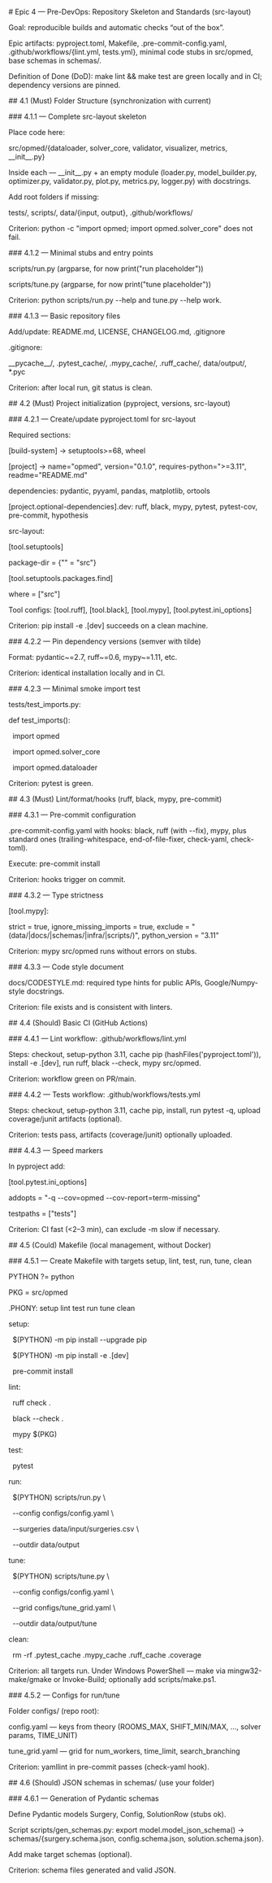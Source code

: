 \# Epic 4 — Pre-DevOps: Repository Skeleton and Standards (src-layout)



Goal: reproducible builds and automatic checks “out of the box”.  

Epic artifacts: pyproject.toml, Makefile, .pre-commit-config.yaml, .github/workflows/{lint.yml, tests.yml}, minimal code stubs in src/opmed, base schemas in schemas/.  

Definition of Done (DoD): make lint \&\& make test are green locally and in CI; dependency versions are pinned.



\## 4.1 (Must) Folder Structure (synchronization with current)



\### 4.1.1 — Complete src-layout skeleton

Place code here:

src/opmed/{dataloader, solver\_core, validator, visualizer, metrics, \_\_init\_\_.py}  

Inside each — \_\_init\_\_.py + an empty module (loader.py, model\_builder.py, optimizer.py, validator.py, plot.py, metrics.py, logger.py) with docstrings.



Add root folders if missing:  

tests/, scripts/, data/{input, output}, .github/workflows/



Criterion: python -c "import opmed; import opmed.solver\_core" does not fail.



\### 4.1.2 — Minimal stubs and entry points

scripts/run.py (argparse, for now print("run placeholder"))  

scripts/tune.py (argparse, for now print("tune placeholder"))



Criterion: python scripts/run.py --help and tune.py --help work.



\### 4.1.3 — Basic repository files

Add/update: README.md, LICENSE, CHANGELOG.md, .gitignore



.gitignore:

\_\_pycache\_\_/, .pytest\_cache/, .mypy\_cache/, .ruff\_cache/, data/output/, \*.pyc



Criterion: after local run, git status is clean.



\## 4.2 (Must) Project initialization (pyproject, versions, src-layout)



\### 4.2.1 — Create/update pyproject.toml for src-layout

Required sections:



\[build-system] → setuptools>=68, wheel  

\[project] → name="opmed", version="0.1.0", requires-python=">=3.11", readme="README.md"  

dependencies: pydantic, pyyaml, pandas, matplotlib, ortools  

\[project.optional-dependencies].dev: ruff, black, mypy, pytest, pytest-cov, pre-commit, hypothesis



src-layout:



\[tool.setuptools]  

package-dir = {"" = "src"}  

\[tool.setuptools.packages.find]  

where = \["src"]



Tool configs: \[tool.ruff], \[tool.black], \[tool.mypy], \[tool.pytest.ini\_options]



Criterion: pip install -e .\[dev] succeeds on a clean machine.



\### 4.2.2 — Pin dependency versions (semver with tilde)

Format: pydantic~=2.7, ruff~=0.6, mypy~=1.11, etc.



Criterion: identical installation locally and in CI.



\### 4.2.3 — Minimal smoke import test

tests/test\_imports.py:



def test\_imports():

&nbsp;   import opmed

&nbsp;   import opmed.solver\_core

&nbsp;   import opmed.dataloader



Criterion: pytest is green.



\## 4.3 (Must) Lint/format/hooks (ruff, black, mypy, pre-commit)



\### 4.3.1 — Pre-commit configuration

.pre-commit-config.yaml with hooks: black, ruff (with --fix), mypy, plus standard ones (trailing-whitespace, end-of-file-fixer, check-yaml, check-toml).  

Execute: pre-commit install



Criterion: hooks trigger on commit.



\### 4.3.2 — Type strictness

\[tool.mypy]:



strict = true, ignore\_missing\_imports = true, exclude = "(data/|docs/|schemas/|infra/|scripts/)", python\_version = "3.11"



Criterion: mypy src/opmed runs without errors on stubs.



\### 4.3.3 — Code style document

docs/CODESTYLE.md: required type hints for public APIs, Google/Numpy-style docstrings.



Criterion: file exists and is consistent with linters.



\## 4.4 (Should) Basic CI (GitHub Actions)



\### 4.4.1 — Lint workflow: .github/workflows/lint.yml

Steps: checkout, setup-python 3.11, cache pip (hashFiles('pyproject.toml')), install -e .\[dev], run ruff, black --check, mypy src/opmed.  

Criterion: workflow green on PR/main.



\### 4.4.2 — Tests workflow: .github/workflows/tests.yml

Steps: checkout, setup-python 3.11, cache pip, install, run pytest -q, upload coverage/junit artifacts (optional).  

Criterion: tests pass, artifacts (coverage/junit) optionally uploaded.



\### 4.4.3 — Speed markers

In pyproject add:



\[tool.pytest.ini\_options]  

addopts = "-q --cov=opmed --cov-report=term-missing"  

testpaths = \["tests"]



Criterion: CI fast (<2–3 min), can exclude -m slow if necessary.



\## 4.5 (Could) Makefile (local management, without Docker)



\### 4.5.1 — Create Makefile with targets setup, lint, test, run, tune, clean

PYTHON ?= python  

PKG = src/opmed



.PHONY: setup lint test run tune clean



setup:  

&nbsp;	$(PYTHON) -m pip install --upgrade pip  

&nbsp;	$(PYTHON) -m pip install -e .\[dev]  

&nbsp;	pre-commit install



lint:  

&nbsp;	ruff check .  

&nbsp;	black --check .  

&nbsp;	mypy $(PKG)



test:  

&nbsp;	pytest



run:  

&nbsp;	$(PYTHON) scripts/run.py \\  

&nbsp;		--config configs/config.yaml \\  

&nbsp;		--surgeries data/input/surgeries.csv \\  

&nbsp;		--outdir data/output



tune:  

&nbsp;	$(PYTHON) scripts/tune.py \\  

&nbsp;		--config configs/config.yaml \\  

&nbsp;		--grid configs/tune\_grid.yaml \\  

&nbsp;		--outdir data/output/tune



clean:  

&nbsp;	rm -rf .pytest\_cache .mypy\_cache .ruff\_cache .coverage



Criterion: all targets run. Under Windows PowerShell — make via mingw32-make/gmake or Invoke-Build; optionally add scripts/make.ps1.



\### 4.5.2 — Configs for run/tune

Folder configs/ (repo root):



config.yaml — keys from theory (ROOMS\_MAX, SHIFT\_MIN/MAX, …, solver params, TIME\_UNIT)  

tune\_grid.yaml — grid for num\_workers, time\_limit, search\_branching



Criterion: yamllint in pre-commit passes (check-yaml hook).



\## 4.6 (Should) JSON schemas in schemas/ (use your folder)



\### 4.6.1 — Generation of Pydantic schemas

Define Pydantic models Surgery, Config, SolutionRow (stubs ok).  

Script scripts/gen\_schemas.py: export model.model\_json\_schema() → schemas/{surgery.schema.json, config.schema.json, solution.schema.json}.  

Add make target schemas (optional).



Criterion: schema files generated and valid JSON.

